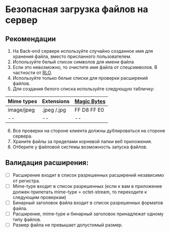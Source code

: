 # Безопасная загрузка файлов на сервер

## Рекомендации

 1. На Back-end сервере используйте случайно созданное имя для хранения файла, вместо присланного пользователем.
 2. Используйте белый список символов для имени файла
 3. Если это невозможно, то очистите имя файла от спецсимволов. В частности от [RLO](https://xakep.ru/2018/02/13/telegram-rlo/).
 4. Используйте только белые списки для проверки расширений файлов.
 5. Для создания белого списка используйте следующую табличку:

|Mime types|Extensions|[Magic Bytes](https://www.filesignatures.net/index.php?page=all)|
|--|--|--|
|image/jpeg|.jpeg /.jpg| FF D8 FF E0 |
|--|--|--|

6. Все проверки на стороне клиента должны дублироваться на стороне сервера.
7. Храните файлы за пределами корневой папки веб приложения.
8. Отберите у файловой системы возможность запуска файлов.

## Валидация расширения:

- [ ] Расширение входит в список разрешенных расширений независимо от регистра.
- [ ] Mime-type входит в список разрешенных (если к вам в приложение должен прилетать mime-type = octet-stream, то  переходите к следующим проверкам)
- [ ] Бинарный заголовок файла входит в список разрешенных форматов файла.
- [ ] Расширение, mime-type и бинарный заголовок принадлежат одному типу файлов.
- [ ] Размер файла не превышает допустимый размер.
